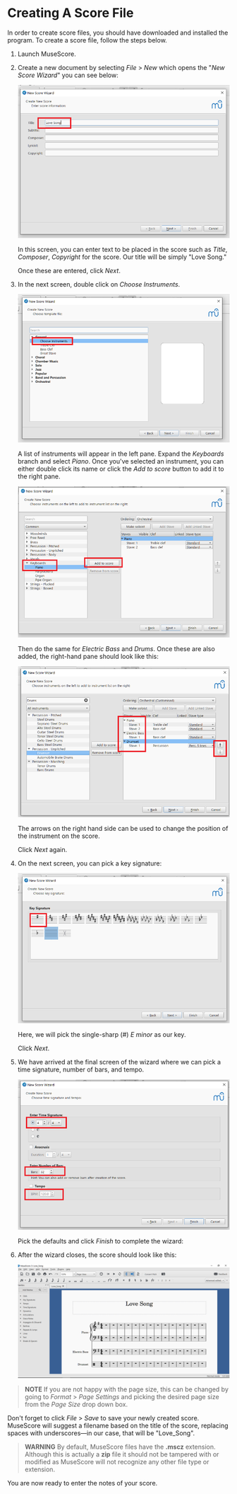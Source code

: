 # Creating A Score File

In order to create score files, you should have downloaded and installed the program. To create a score file, follow the steps below.

1. Launch MuseScore.
2. Create a new document by selecting _File_ > _New_ which opens the "_New Score Wizard_" you can see below:

   ![New Score wizard](pictures/new-score-wizard.png)

   In this screen, you can enter text to be placed in the score such as _Title_, _Composer_, _Copyright_ for the score. Our title will be simply "Love Song."

   Once these are entered, click _Next_.

3. In the next screen, double click on _Choose Instruments_.

   ![Choose instruments](pictures/choose-instruments.png)

   A list of instruments will appear in the left pane. Expand the _Keyboards_ branch and select _Piano_. Once you've selected an instrument, you can either double click its name or click the _Add to score_ button to add it to the right pane.

   ![Add keyboards to instruments](pictures/keyboards-piano.png)

   Then do the same for _Electric Bass_ and _Drums_. Once these are also added, the right-hand pane should look like this:

   ![Selected instruments](pictures/selected-instruments.png)

   The arrows on the right hand side can be used to change the position of the instrument on the score.

   Click _Next_ again.

4. On the next screen, you can pick a key signature:

   ![Choose key signature](pictures/choose-key-signature.png)

   Here, we will pick the single-sharp (#) _E minor_ as our key.

   Click _Next_.

5. We have arrived at the final screen of the wizard where we can pick a time signature, number of bars, and tempo.

   ![Chose time signature and tempo](pictures/choose-time-signature-and-tempo.png)

   Pick the defaults and click _Finish_ to complete the wizard:

6. After the wizard closes, the score should look like this:

   ![Created score](pictures/created-score.png)

> __NOTE__
> If you are not happy with the page size, this can be changed by going to _Format_ > _Page Settings_ and picking the desired page size from the _Page Size_ drop down box.

Don't forget to click _File_ > _Save_ to save your newly created score. MuseScore will suggest a filename based on the title of the score, replacing spaces with underscores&mdash;in our case, that will be "Love_Song".

> __WARNING__
> By default, MuseScore files have the __.mscz__ extension. Although this is actually a __zip__ file it should not be tampered with or modified as MuseScore will not recognize any other file type or extension.

You are now ready to enter the notes of your score.
